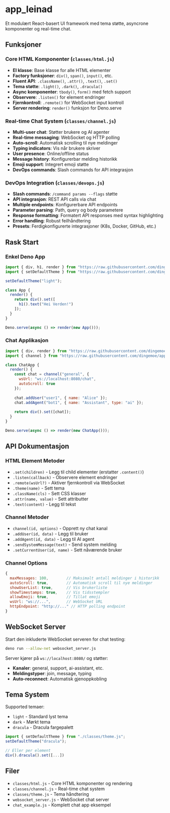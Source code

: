 # app_leinad

Et modulært React-basert UI framework med tema støtte, asyncrone komponenter og real-time chat.

## Funksjoner

### Core HTML Komponenter (`classes/html.js`)
- **El klasse**: Base klasse for alle HTML elementer
- **Factory funksjoner**: `div()`, `span()`, `input()`, etc.
- **Fluent API**: `.className()`, `.attr()`, `.text()`, `.set()`
- **Tema støtte**: `.light()`, `.dark()`, `.dracula()`
- **Async komponenter**: `tbody()`, `form()` med fetch support
- **Observere**: `.listen()` for element endringer
- **Fjernkontroll**: `.remote()` for WebSocket input kontroll
- **Server rendering**: `render()` funksjon for Deno.serve

### Real-time Chat System (`classes/channel.js`)
- **Multi-user chat**: Støtter brukere og AI agenter
- **Real-time messaging**: WebSocket og HTTP polling
- **Auto-scroll**: Automatisk scrolling til nye meldinger
- **Typing indicators**: Vis når brukere skriver
- **User presence**: Online/offline status
- **Message history**: Konfigurerbar melding historikk
- **Emoji support**: Integrert emoji støtte
- **DevOps commands**: Slash commands for API integrasjon

### DevOps Integration (`classes/devops.js`)
- **Slash commands**: `/command params --flags` støtte
- **API integrasjon**: REST API calls via chat
- **Multiple endpoints**: Konfigurerbare API endpoints
- **Parameter parsing**: Path, query og body parametere
- **Response formatting**: Formatert API responses med syntax highlighting
- **Error handling**: Robust feilhåndtering
- **Presets**: Ferdigkonfigurerte integrasjoner (K8s, Docker, GitHub, etc.)

## Rask Start

### Enkel Deno App
```javascript
import { div, h1, render } from "https://raw.githubusercontent.com/dingemoe/app_leinad/main/classes/html.js";
import { setDefaultTheme } from "https://raw.githubusercontent.com/dingemoe/app_leinad/main/classes/theme.js";

setDefaultTheme("light");

class App {
  render() {
    return div().set([
      h1().text("Hei Verden!")
    ]);
  }
}

Deno.serve(async () => render(new App()));
```

### Chat Applikasjon
```javascript
import { div, render } from "https://raw.githubusercontent.com/dingemoe/app_leinad/main/classes/html.js";
import { channel } from "https://raw.githubusercontent.com/dingemoe/app_leinad/main/classes/channel.js";

class ChatApp {
  render() {
    const chat = channel("general", {
      wsUrl: "ws://localhost:8080/chat",
      autoScroll: true
    });
    
    chat.addUser("user1", { name: "Alice" });
    chat.addAgent("bot1", { name: "Assistant", type: "ai" });
    
    return div().set([chat]);
  }
}

Deno.serve(async () => render(new ChatApp()));
```

## API Dokumentasjon

### HTML Element Metoder
- `.set(children)` - Legg til child elementer (erstatter `.content()`)
- `.listen(callback)` - Observere element endringer
- `.remote(wsUrl?)` - Aktiver fjernkontroll via WebSocket
- `.theme(name)` - Sett tema
- `.className(cls)` - Sett CSS klasser
- `.attr(name, value)` - Sett attributter
- `.text(content)` - Legg til tekst

### Channel Metoder
- `channel(id, options)` - Opprett ny chat kanal
- `.addUser(id, data)` - Legg til bruker
- `.addAgent(id, data)` - Legg til AI agent
- `.sendSystemMessage(text)` - Send system melding
- `.setCurrentUser(id, name)` - Sett nåværende bruker

### Channel Options
```javascript
{
  maxMessages: 100,        // Maksimalt antall meldinger i historikk
  autoScroll: true,        // Automatisk scroll til nye meldinger
  showUserList: true,      // Vis brukerliste
  showTimestamps: true,    // Vis tidsstempler
  allowEmoji: true,        // Tillat emoji
  wsUrl: "ws://...",       // WebSocket URL
  httpEndpoint: "http://..." // HTTP polling endpoint
}
```

## WebSocket Server

Start den inkluderte WebSocket serveren for chat testing:

```bash
deno run --allow-net websocket_server.js
```

Server kjører på `ws://localhost:8080/` og støtter:
- **Kanaler**: general, support, ai-assistant, etc.
- **Meldingstyper**: join, message, typing
- **Auto-reconnect**: Automatisk gjenoppkobling

## Tema System

Supported temaer:
- `light` - Standard lyst tema
- `dark` - Mørkt tema  
- `dracula` - Dracula fargepalett

```javascript
import { setDefaultTheme } from "./classes/theme.js";
setDefaultTheme("dracula");

// Eller per element
div().dracula().set([...])
```

## Filer

- `classes/html.js` - Core HTML komponenter og rendering
- `classes/channel.js` - Real-time chat system
- `classes/theme.js` - Tema håndtering
- `websocket_server.js` - WebSocket chat server
- `chat_example.js` - Komplett chat app eksempel